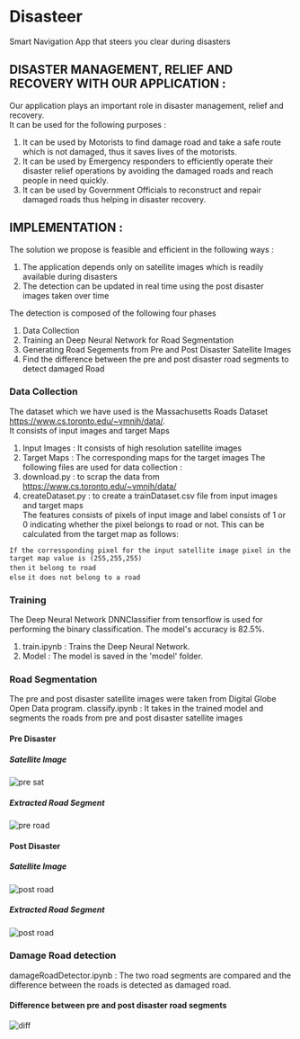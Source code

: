 # Disasteer

Smart Navigation App that steers you clear during disasters


## DISASTER MANAGEMENT, RELIEF AND RECOVERY WITH OUR APPLICATION :
  Our application plays an important role in disaster management, relief and recovery.  
  It can be used for the following purposes :
  1) It can be used by Motorists to find damage road and take a safe route which is not damaged, thus it saves lives of the motorists.
  2) It can be used by Emergency responders to efficiently operate their disaster relief operations by avoiding the damaged roads and reach people in need quickly.
  3) It can be used by Government Officials to reconstruct and repair damaged roads thus helping in disaster recovery.
  
## IMPLEMENTATION : 
   The solution we propose is feasible and efficient in the following ways : 
   1) The application depends only on satellite images which is readily available during disasters
   2) The detection can be updated in real time using the post disaster images taken over time
   
   The detection is composed of the following four phases  
   1) Data Collection  
   2) Training an Deep Neural Network for Road Segmentation
   3) Generating Road Segements from Pre and Post Disaster Satellite Images
   4) Find the difference between the pre and post disaster road segments to detect damaged Road
   

### Data Collection   
  The dataset which we have used is the Massachusetts Roads Dataset https://www.cs.toronto.edu/~vmnih/data/.  
  It consists of input images and target Maps
  1) Input Images : It consists of high resolution satellite images
  2) Target Maps : The corresponding maps for the target images
  The following files are used for data collection :
  1) download.py : to scrap the data from https://www.cs.toronto.edu/~vmnih/data/ 
  2) createDataset.py : to create a trainDataset.csv file from input images and target maps  
  The features consists of pixels of input image and label consists of 1 or 0 indicating whether the pixel belongs to road or not. This can be calculated from the target map as follows:  
  
  `If the corressponding pixel for the input satellite image pixel in the target map value is (255,255,255)`  
   `then` 
      `it belong to road`     
   `else` 
      `it does not belong to a road`
      
  ### Training
  The Deep Neural Network DNNClassifier from tensorflow is used for performing the binary classification. The model's accuracy is 82.5%.
  1) train.ipynb : Trains the Deep Neural Network.
  2) Model : The model is saved in the 'model' folder.
  
  ### Road Segmentation
  The pre and post disaster satellite images were taken from Digital Globe Open Data program.
  classify.ipynb : It takes in the trained model and segments the roads from pre and post disaster satellite images
  #### Pre Disaster
  ##### Satellite Image
  ![pre sat](https://github.com/KiruthikaAdhi/disasteer/blob/master/cvpre.png?raw=true)
  
  ##### Extracted Road Segment
  ![pre road](https://github.com/KiruthikaAdhi/disasteer/blob/master/classify_output_channelviewPre.png?raw=true)
  
  #### Post Disaster
  ##### Satellite Image
![post road](https://github.com/KiruthikaAdhi/disasteer/blob/master/cvpost.png?raw=true)
 
      
  ##### Extracted Road Segment
  ![post road](https://github.com/KiruthikaAdhi/disasteer/blob/master/classify_output_channelviewPost.png?raw=true)
  
  ### Damage Road detection
  damageRoadDetector.ipynb : The two road segments are compared and the difference between the roads is detected as damaged road.
  
  #### Difference between pre and post disaster road segments
  ![diff](https://github.com/KiruthikaAdhi/disasteer/blob/master/damageRoad.jpeg)
  
